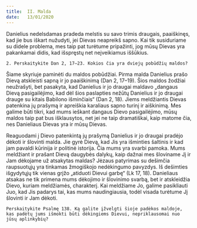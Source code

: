```yaml
---
title:  II. Malda
date:   13/01/2020
---
```


Danielius nedelsdamas pradeda melstis su savo trimis draugais, paaiškinęs, kad jie bus iškart nužudyti, jei Dievas neapreikš sapno. Kai tik susiduriame su didele problema, mes taip pat turėtume pripažinti, jog mūsų Dievas yra pakankamai didis, kad išspręstų net neįveikiamus iššūkius.

`2. Perskaitykite Dan 2, 17–23. Kokios čia yra dviejų pobūdžių maldos?`
														
Šiame skyriuje paminėti du maldos pobūdžiai. Pirma malda Danielius prašo Dievą atskleisti sapną ir jo paaiškinimą (Dan 2, 17–19). Šios maldos žodžiai neužrašyti, bet pasakyta, kad Danielius ir jo draugai maldavo „dangaus Dievą pasigailėjimo, kad dėl šios paslapties nežūtų Danielius ir jo draugai drauge su kitais Babilono išminčiais“ (Dan 2, 18). Jiems meldžiantis Dievas patenkina jų prašymą ir apreiškia karaliaus sapno turinį ir aiškinimą. Mes galime būti tikri, kad mums ieškant dangaus Dievo pasigailėjimo, mūsų maldos taip pat bus išklausytos, net jei ne taip dramatiškai, kaip matome čia, nes Danieliaus Dievas yra ir mūsų Dievas.

Reaguodami į Dievo patenkintą jų prašymą Danielius ir jo draugai pradėjo dėkoti ir šlovinti malda. Jie gyrė Dievą, kad Jis yra išminties šaltinis ir kad jam pavaldi kūrinija ir politinė istorija. Čia mums yra svarbi pamoka. Mums meldžiant ir prašant Dievą daugybės dalykų, kaip dažnai mes šloviname Jį ir Jam dėkojame už atsakytas maldas? Jėzaus patyrimas su dešimčia raupsuotųjų yra tinkamas žmogiškojo nedėkingumo pavyzdys. Iš dešimties išgydytųjų tik vienas grįžo „atiduoti Dievui garbę“ (Lk 17, 18). Danieliaus atsakas ne tik primena mums dėkojimo ir šlovinimo svarbą, bet ir atskleidžia Dievo, kuriam meldžiamės, charakterį. Kai meldžiame Jo, galime pasikliauti Juo, kad Jis padarys tai, kas mums naudingiausia, todėl visada turėtume Jį šlovinti ir Jam dėkoti.

`Perskaitykite Psalmę 138. Ką galite įžvelgti šioje padėkos maldoje, kas padėtų jums išmokti būti dėkingiems Dievui, nepriklausomai nuo jūsų aplinkybių?`
